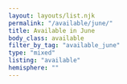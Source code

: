 ```yaml
---
layout: layouts/list.njk
permalink: "/available/june/"
title: Available in June
body_class: available
filter_by_tag: "available_june"
type: "mixed"
listing: "available"
hemisphere: ""
---
```


